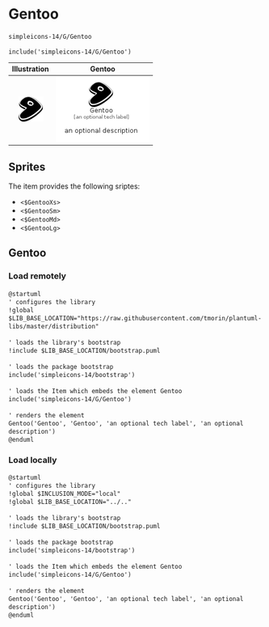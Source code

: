 # Gentoo


```text
simpleicons-14/G/Gentoo
```

```text
include('simpleicons-14/G/Gentoo')
```



| Illustration | Gentoo |
| :---: | :---: |
| ![illustration for Illustration](../../simpleicons-14/G/Gentoo.png) | ![illustration for Gentoo](../../simpleicons-14/G/Gentoo.Local.png) |



## Sprites
The item provides the following sriptes:

- `<$GentooXs>`
- `<$GentooSm>`
- `<$GentooMd>`
- `<$GentooLg>`





## Gentoo

### Load remotely
```plantuml
@startuml
' configures the library
!global $LIB_BASE_LOCATION="https://raw.githubusercontent.com/tmorin/plantuml-libs/master/distribution"

' loads the library's bootstrap
!include $LIB_BASE_LOCATION/bootstrap.puml

' loads the package bootstrap
include('simpleicons-14/bootstrap')

' loads the Item which embeds the element Gentoo
include('simpleicons-14/G/Gentoo')

' renders the element
Gentoo('Gentoo', 'Gentoo', 'an optional tech label', 'an optional description')
@enduml
```

### Load locally
```plantuml
@startuml
' configures the library
!global $INCLUSION_MODE="local"
!global $LIB_BASE_LOCATION="../.."

' loads the library's bootstrap
!include $LIB_BASE_LOCATION/bootstrap.puml

' loads the package bootstrap
include('simpleicons-14/bootstrap')

' loads the Item which embeds the element Gentoo
include('simpleicons-14/G/Gentoo')

' renders the element
Gentoo('Gentoo', 'Gentoo', 'an optional tech label', 'an optional description')
@enduml
```

